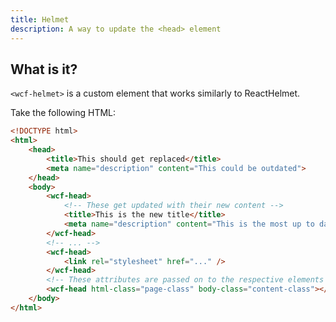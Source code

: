 ```yaml
---
title: Helmet
description: A way to update the <head> element
---
```


## What is it?

`<wcf-helmet>` is a custom element that works similarly to ReactHelmet.

Take the following HTML:

```html
<!DOCTYPE html>
<html>
    <head>
        <title>This should get replaced</title>
        <meta name="description" content="This could be outdated">
    </head>
    <body>
        <wcf-head>
            <!-- These get updated with their new content -->
            <title>This is the new title</title>
            <meta name="description" content="This is the most up to date description">
        </wcf-head>
        <!-- ... -->
        <wcf-head>
            <link rel="stylesheet" href="..." />
        </wcf-head>
        <!-- These attributes are passed on to the respective elements -->
        <wcf-head html-class="page-class" body-class="content-class"></wcf-head>
    </body>
</html>
```